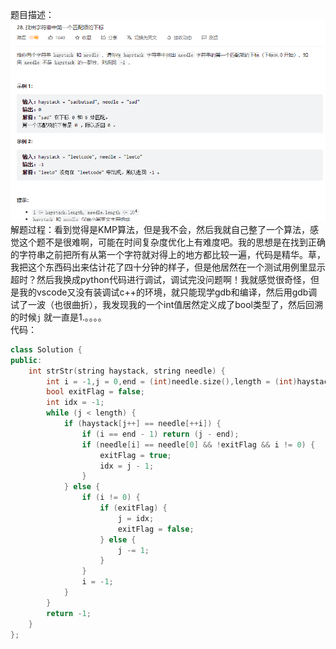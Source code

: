 题目描述：  
![image](/basical/string/image/image10.png)    
解题过程：看到觉得是KMP算法，但是我不会，然后我就自己整了一个算法，感觉这个题不是很难啊，可能在时间复杂度优化上有难度吧。我的思想是在找到正确的字符串之前把所有从第一个字符就对得上的地方都比较一遍，代码是精华。草，我把这个东西码出来估计花了四十分钟的样子，但是他居然在一个测试用例里显示超时？然后我换成python代码进行调试，调试完没问题啊！我就感觉很奇怪，但是我的vscode又没有装调试c++的环境，就只能现学gdb和编译，然后用gdb调试了一波（也很曲折），我发现我的一个int值居然定义成了bool类型了，然后回溯的时候`j` 就一直是1.。。。。  
代码：  
```cpp
class Solution {
public:
    int strStr(string haystack, string needle) {
        int i = -1,j = 0,end = (int)needle.size(),length = (int)haystack.size();
        bool exitFlag = false;
        int idx = -1;
        while (j < length) {
            if (haystack[j++] == needle[++i]) {
                if (i == end - 1) return (j - end);
                if (needle[i] == needle[0] && !exitFlag && i != 0) {
                    exitFlag = true;
                    idx = j - 1;
                }
            } else {
                if (i != 0) {
                    if (exitFlag) {
                        j = idx;
                        exitFlag = false;
                    } else {
                        j -= 1;
                    }
                }
                i = -1;
            }
        }
        return -1;
    }
};
```